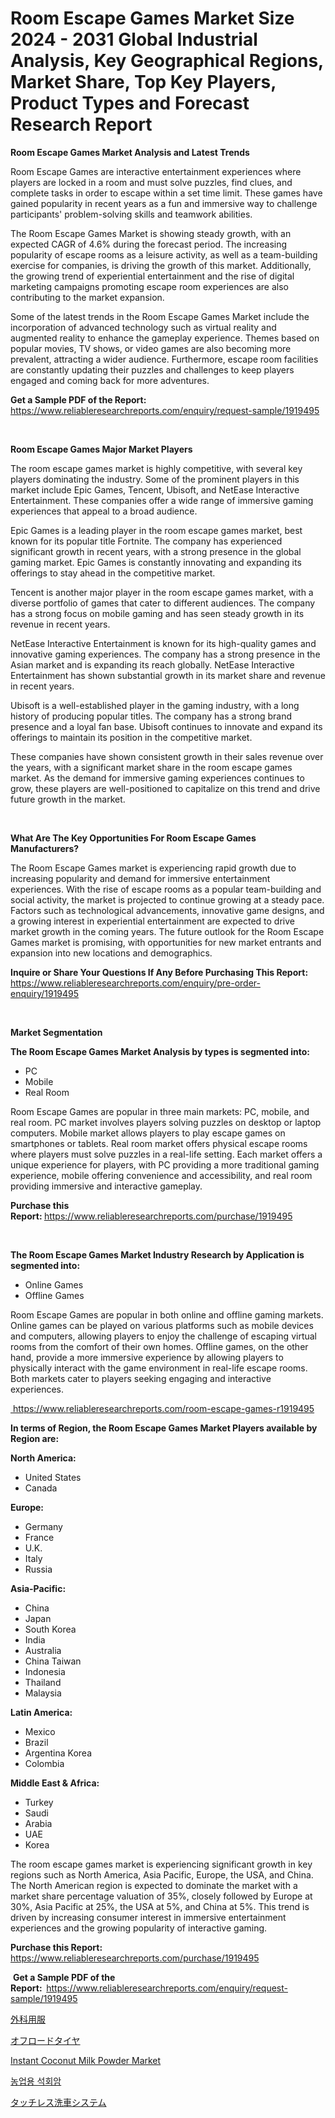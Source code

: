<p><h1>Room Escape Games Market Size 2024 - 2031 Global Industrial Analysis, Key Geographical Regions, Market Share, Top Key Players, Product Types and Forecast Research Report</h1></p><p><strong>Room Escape Games Market Analysis and Latest Trends</strong></p>
<p><p>Room Escape Games are interactive entertainment experiences where players are locked in a room and must solve puzzles, find clues, and complete tasks in order to escape within a set time limit. These games have gained popularity in recent years as a fun and immersive way to challenge participants' problem-solving skills and teamwork abilities.</p><p>The Room Escape Games Market is showing steady growth, with an expected CAGR of 4.6% during the forecast period. The increasing popularity of escape rooms as a leisure activity, as well as a team-building exercise for companies, is driving the growth of this market. Additionally, the growing trend of experiential entertainment and the rise of digital marketing campaigns promoting escape room experiences are also contributing to the market expansion.</p><p>Some of the latest trends in the Room Escape Games Market include the incorporation of advanced technology such as virtual reality and augmented reality to enhance the gameplay experience. Themes based on popular movies, TV shows, or video games are also becoming more prevalent, attracting a wider audience. Furthermore, escape room facilities are constantly updating their puzzles and challenges to keep players engaged and coming back for more adventures.</p></p>
<p><strong>Get a Sample PDF of the Report:&nbsp;</strong> <a href="https://www.reliableresearchreports.com/enquiry/request-sample/1919495">https://www.reliableresearchreports.com/enquiry/request-sample/1919495</a></p>
<p>&nbsp;</p>
<p><strong>Room Escape Games Major Market Players</strong></p>
<p><p>The room escape games market is highly competitive, with several key players dominating the industry. Some of the prominent players in this market include Epic Games, Tencent, Ubisoft, and NetEase Interactive Entertainment. These companies offer a wide range of immersive gaming experiences that appeal to a broad audience.</p><p>Epic Games is a leading player in the room escape games market, best known for its popular title Fortnite. The company has experienced significant growth in recent years, with a strong presence in the global gaming market. Epic Games is constantly innovating and expanding its offerings to stay ahead in the competitive market.</p><p>Tencent is another major player in the room escape games market, with a diverse portfolio of games that cater to different audiences. The company has a strong focus on mobile gaming and has seen steady growth in its revenue in recent years.</p><p>NetEase Interactive Entertainment is known for its high-quality games and innovative gaming experiences. The company has a strong presence in the Asian market and is expanding its reach globally. NetEase Interactive Entertainment has shown substantial growth in its market share and revenue in recent years.</p><p>Ubisoft is a well-established player in the gaming industry, with a long history of producing popular titles. The company has a strong brand presence and a loyal fan base. Ubisoft continues to innovate and expand its offerings to maintain its position in the competitive market.</p><p>These companies have shown consistent growth in their sales revenue over the years, with a significant market share in the room escape games market. As the demand for immersive gaming experiences continues to grow, these players are well-positioned to capitalize on this trend and drive future growth in the market.</p></p>
<p>&nbsp;</p>
<p><strong>What Are The Key Opportunities For Room Escape Games Manufacturers?</strong></p>
<p><p>The Room Escape Games market is experiencing rapid growth due to increasing popularity and demand for immersive entertainment experiences. With the rise of escape rooms as a popular team-building and social activity, the market is projected to continue growing at a steady pace. Factors such as technological advancements, innovative game designs, and a growing interest in experiential entertainment are expected to drive market growth in the coming years. The future outlook for the Room Escape Games market is promising, with opportunities for new market entrants and expansion into new locations and demographics.</p></p>
<p><strong>Inquire or Share Your Questions If Any Before Purchasing This Report:</strong> <a href="https://www.reliableresearchreports.com/enquiry/pre-order-enquiry/1919495">https://www.reliableresearchreports.com/enquiry/pre-order-enquiry/1919495</a></p>
<p>&nbsp;</p>
<p><strong>Market Segmentation</strong></p>
<p><strong>The Room Escape Games Market Analysis by types is segmented into:</strong></p>
<p><ul><li>PC</li><li>Mobile</li><li>Real Room</li></ul></p>
<p><p>Room Escape Games are popular in three main markets: PC, mobile, and real room. PC market involves players solving puzzles on desktop or laptop computers. Mobile market allows players to play escape games on smartphones or tablets. Real room market offers physical escape rooms where players must solve puzzles in a real-life setting. Each market offers a unique experience for players, with PC providing a more traditional gaming experience, mobile offering convenience and accessibility, and real room providing immersive and interactive gameplay.</p></p>
<p><strong>Purchase this Report:&nbsp;</strong><a href="https://www.reliableresearchreports.com/purchase/1919495">https://www.reliableresearchreports.com/purchase/1919495</a></p>
<p>&nbsp;</p>
<p><strong>The Room Escape Games Market Industry Research by Application is segmented into:</strong></p>
<p><ul><li>Online Games</li><li>Offline Games</li></ul></p>
<p><p>Room Escape Games are popular in both online and offline gaming markets. Online games can be played on various platforms such as mobile devices and computers, allowing players to enjoy the challenge of escaping virtual rooms from the comfort of their own homes. Offline games, on the other hand, provide a more immersive experience by allowing players to physically interact with the game environment in real-life escape rooms. Both markets cater to players seeking engaging and interactive experiences.</p></p>
<p><a href="https://www.reliableresearchreports.com/room-escape-games-r1919495">&nbsp;https://www.reliableresearchreports.com/room-escape-games-r1919495</a></p>
<p><strong>In terms of Region, the Room Escape Games Market Players available by Region are:</strong></p>
<p>
    <p> <strong> North America: </strong>
        <ul>
            <li>United States</li>
            <li>Canada</li>
        </ul>
        </p> 
    <p> <strong> Europe: </strong>
        <ul>
            <li>Germany</li>
            <li>France</li>
            <li>U.K.</li>
            <li>Italy</li>
            <li>Russia</li>
        </ul>
        </p> 
    <p> <strong> Asia-Pacific: </strong>
        <ul>
            <li>China</li>
            <li>Japan</li>
            <li>South Korea</li>
            <li>India</li>
            <li>Australia</li>
            <li>China Taiwan</li>
            <li>Indonesia</li>
            <li>Thailand</li>
            <li>Malaysia</li>
        </ul>
        </p> 
    <p> <strong> Latin America: </strong>
        <ul>
            <li>Mexico</li>
            <li>Brazil</li>
            <li>Argentina Korea</li>
            <li>Colombia</li>
        </ul>
        </p> 
    <p> <strong> Middle East & Africa: </strong>
        <ul>
            <li>Turkey</li>
            <li>Saudi</li>
            <li>Arabia</li>
            <li>UAE</li>
            <li>Korea</li>
        </ul>
    </p>
    </p>
<p><p>The room escape games market is experiencing significant growth in key regions such as North America, Asia Pacific, Europe, the USA, and China. The North American region is expected to dominate the market with a market share percentage valuation of 35%, closely followed by Europe at 30%, Asia Pacific at 25%, the USA at 5%, and China at 5%. This trend is driven by increasing consumer interest in immersive entertainment experiences and the growing popularity of interactive gaming.</p></p>
<p><strong>Purchase this Report: </strong><a href="https://www.reliableresearchreports.com/purchase/1919495">https://www.reliableresearchreports.com/purchase/1919495</a></p>
<p>&nbsp;<strong>Get a Sample PDF of the Report:&nbsp;&nbsp;</strong><a href="https://www.reliableresearchreports.com/enquiry/request-sample/1919495">https://www.reliableresearchreports.com/enquiry/request-sample/1919495</a></p>
<p><strong></strong></p>
<p><p><a href="https://medium.com/@mad.jake/%E6%89%8B%E8%A1%93%E7%94%A8%E8%A1%A3%E9%A1%9E%E5%B8%82%E5%A0%B4%E5%88%86%E6%9E%90-%E3%81%9D%E3%81%AEcagr-%E5%B8%82%E5%A0%B4%E3%82%BB%E3%82%B0%E3%83%A1%E3%83%B3%E3%83%86%E3%83%BC%E3%82%B7%E3%83%A7%E3%83%B3-%E3%81%8A%E3%82%88%E3%81%B3%E3%82%B0%E3%83%AD%E3%83%BC%E3%83%90%E3%83%AB%E7%94%A3%E6%A5%AD%E6%A6%82%E8%A6%81-ea1084f964bf">外科用服</a></p><p><a href="https://github.com/lababdou/Market-Research-Report-List-3/blob/main/894637622262.md">オフロードタイヤ</a></p><p><a href="https://www.linkedin.com/pulse/instant-coconut-milk-powder-market-furnishes-information-share-e12kf?trackingId=WbaSsPj2k7lNGPHnfmljiA%3D%3D">Instant Coconut Milk Powder Market</a></p><p><a href="https://medium.com/@josefarice/%EB%86%8D%EC%97%85%EC%9A%A9-%EC%84%9D%ED%9A%8C%EC%95%94-%EC%8B%9C%EC%9E%A5-%EC%8B%9C%EC%9E%A5-cagr-%EC%8B%9C%EC%9E%A5-%ED%8A%B8%EB%A0%8C%EB%93%9C-%EB%B0%8F-%EC%84%B1%EC%9E%A5-%EC%A0%84%EB%9E%B5%EC%97%90-%EB%8C%80%ED%95%9C-%ED%86%B5%EC%B0%B0%EB%A0%A5-2ff231408fc5">농업용 석회암</a></p><p><a href="https://medium.com/@jordymiller39/%E3%82%BF%E3%83%83%E3%83%81%E3%83%AC%E3%82%B9%E3%82%AB%E3%83%BC%E3%82%A6%E3%82%A9%E3%83%83%E3%82%B7%E3%83%A5%E3%82%B7%E3%82%B9%E3%83%86%E3%83%A0%E5%B8%82%E5%A0%B4%E3%81%AF-%E5%B8%82%E5%A0%B4%E3%82%B7%E3%82%A7%E3%82%A2-%E5%B8%82%E5%A0%B4%E5%8B%95%E5%90%91-%E5%B8%82%E5%A0%B4%E6%88%90%E9%95%B7%E3%81%AB%E9%96%A2%E3%81%99%E3%82%8B%E6%83%85%E5%A0%B1%E3%82%92%E6%8F%90%E4%BE%9B%E3%81%97%E3%81%A6%E3%81%84%E3%81%BE%E3%81%99-5721fe51a286">タッチレス洗車システム</a></p></p>